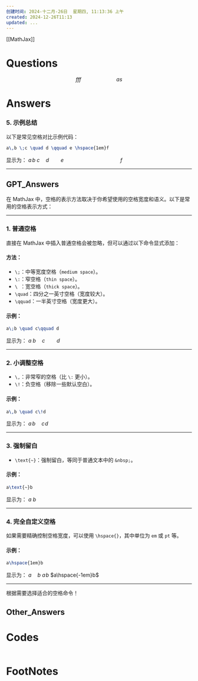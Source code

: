 ```yaml
---
创建时间: 2024-十二月-26日  星期四, 11:13:36 上午
created: 2024-12-26T11:13
updated: ...
---
```

[[MathJax]]
# Questions
$$fff\qquad \qquad \qquad as$$

# Answers

### **5. 示例总结**
以下是常见空格对比示例代码：
```latex
a\,b \;c \quad d \qquad e \hspace{1em}f
```

显示为：
$a\,b \;c \quad d \qquad e \hspace{10em}f$

---


## GPT_Answers
在 MathJax 中，空格的表示方法取决于你希望使用的空格宽度和语义。以下是常用的空格表示方式：

---

### **1. 普通空格**
直接在 MathJax 中插入普通空格会被忽略，但可以通过以下命令显式添加：

#### **方法：**
- `\;`：中等宽度空格（`medium space`）。
- `\:`：窄空格（`thin space`）。
- `\ `：宽空格（`thick space`）。
- `\quad`：四分之一英寸空格（宽度较大）。
- `\qquad`：一半英寸空格（宽度更大）。

#### **示例：**
```latex
a\;b \quad c\qquad d
```
显示为：
$a\;b \quad c\qquad d$

---

### **2. 小调整空格**
- `\,`：非常窄的空格（比 `\:` 更小）。
- `\!`：负空格（移除一些默认空白）。

#### **示例：**
```latex
a\,b \quad c\!d
```
显示为：
$a\,b \quad c\!d$

---

### **3. 强制留白**
- `\text{~}`：强制留白，等同于普通文本中的 `&nbsp;`。

#### **示例：**
```latex
a\text{~}b
```
显示为：
$a\text{~}b$

---

### **4. 完全自定义空格**
如果需要精确控制空格宽度，可以使用 `\hspace{}`，其中单位为 `em` 或 `pt` 等。

#### **示例：**
```latex
a\hspace{1em}b
```
显示为：
$a\hspace{1em}b$
$a\hspace{0em}b$
$a\hspace{-1em}b$

---

根据需要选择适合的空格命令！

## Other_Answers


# Codes

```python

```



# FootNotes